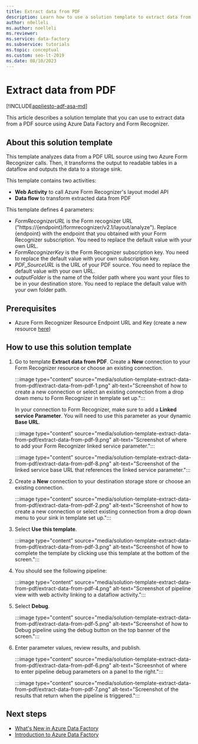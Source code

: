 ```yaml
---
title: Extract data from PDF
description: Learn how to use a solution template to extract data from a PDF source using Azure Data Factory.
author: n0elleli
ms.author: noelleli
ms.reviewer: 
ms.service: data-factory
ms.subservice: tutorials
ms.topic: conceptual
ms.custom: seo-lt-2019
ms.date: 08/10/2023
---
```


# Extract data from PDF

[!INCLUDE[appliesto-adf-asa-md](includes/appliesto-adf-asa-md.md)]

This article describes a solution template that you can use to extract data from a PDF source using Azure Data Factory and Form Recognizer. 

## About this solution template

This template analyzes data from a PDF URL source using two Azure Form Recognizer calls. Then, it transforms the output to readable tables in a dataflow and outputs the data to a storage sink.  

This template contains two activities:  
-	**Web Activity** to call Azure Form Recognizer's layout model API
-	**Data flow** to transform extracted data from PDF

This template defines 4 parameters: 
-  *FormRecognizerURL* is the Form recognizer URL ("https://{endpoint}/formrecognizer/v2.1/layout/analyze"). Replace {endpoint} with the endpoint that you obtained with your Form Recognizer subscription. You need to replace the default value with your own URL.
-  *FormRecognizerKey* is the Form Recognizer subscription key. You need to replace the default value with your own subscription key.
-  *PDF_SourceURL* is the URL of your PDF source. You need to replace the default value with your own URL. 
-  *outputFolder* is the name of the folder path where you want your files to be in your destination store. You need to replace the default value with your own folder path.

## Prerequisites

* Azure Form Recognizer Resource Endpoint URL and Key (create a new resource [here](https://portal.azure.com/#create/Microsoft.CognitiveServicesFormRecognizer))

## How to use this solution template

1. Go to template **Extract data from PDF**. Create a **New** connection to your Form Recognizer resource or choose an existing connection.

	:::image type="content" source="media/solution-template-extract-data-from-pdf/extract-data-from-pdf-1.png" alt-text="Screenshot of how to create a new connection or select an existing connection from a drop down menu to Form Recognizer in template set up.":::
	
    In your connection to Form Recognizer, make sure to add a **Linked service Parameter**. You will need to use this parameter as your dynamic **Base URL**.
   
   :::image type="content" source="media/solution-template-extract-data-from-pdf/extract-data-from-pdf-9.png" alt-text="Screenshot of where to add your Form Recognizer linked service parameter.":::
   
   :::image type="content" source="media/solution-template-extract-data-from-pdf/extract-data-from-pdf-8.png" alt-text="Screenshot of the linked service base URL that references the linked service parameter.":::

2. Create a **New** connection to your destination storage store or choose an existing connection.

	:::image type="content" source="media/solution-template-extract-data-from-pdf/extract-data-from-pdf-2.png" alt-text="Screenshot of how to create a new connection or select existing connection from a drop down menu to your sink in template set up.":::
   
3. Select **Use this template**. 

	:::image type="content" source="media/solution-template-extract-data-from-pdf/extract-data-from-pdf-3.png" alt-text="Screenshot of how to complete the template by clicking use this template at the bottom of the screen.":::

4. You should see the following pipeline: 

	:::image type="content" source="media/solution-template-extract-data-from-pdf/extract-data-from-pdf-4.png" alt-text="Screenshot of pipeline view with web activity linking to a dataflow activity.":::

5. Select **Debug**.

	:::image type="content" source="media/solution-template-extract-data-from-pdf/extract-data-from-pdf-5.png" alt-text="Screenshot of how to Debug pipeline using the debug button on the top banner of the screen.":::

6. Enter parameter values, review results, and publish. 

	:::image type="content" source="media/solution-template-extract-data-from-pdf/extract-data-from-pdf-6.png" alt-text="Screesnhot of where to enter pipeline debug parameters on a panel to the right.":::

	:::image type="content" source="media/solution-template-extract-data-from-pdf/extract-data-from-pdf-7.png" alt-text="Screenshot of the results that return when the pipeline is triggered.":::

## Next steps
- [What's New in Azure Data Factory](whats-new.md)
- [Introduction to Azure Data Factory](introduction.md)

